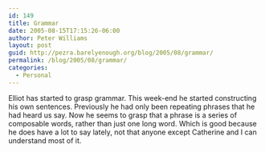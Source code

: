 ```yaml
---
id: 149
title: Grammar
date: 2005-08-15T17:15:26-06:00
author: Peter Williams
layout: post
guid: http://pezra.barelyenough.org/blog/2005/08/grammar/
permalink: /blog/2005/08/grammar/
categories:
  - Personal
---
```

Elliot has started to grasp grammar. This week-end he started constructing his own sentences. Previously he had only been repeating phrases that he had heard us say. Now he seems to grasp that a phrase is a series of composable words, rather than just one long word. Which is good because he does have a lot to say lately, not that anyone except Catherine and I can understand most of it.